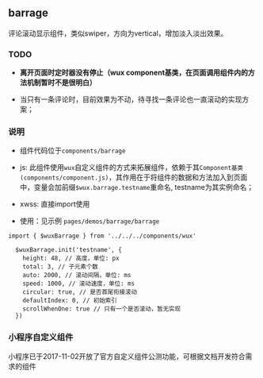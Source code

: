 ## barrage ##

评论滚动显示组件，类似swiper，方向为vertical，增加淡入淡出效果。

### TODO ###

- **离开页面时定时器没有停止（wux component基类，在页面调用组件内的方法机制暂时不是很明白）**

- 当只有一条评论时，目前效果为不动，待寻找一条评论也一直滚动的实现方案；

### 说明 ###

- 组件代码位于```components/barrage```

- js: 此组件使用```wux```自定义组件的方式来拓展组件，依赖于其```Component基类(components/component.js)```，其作用在于将组件的数据和方法加入到页面中，变量会加前缀```$wux.barrage.testname```重命名, testname为其实例命名；

- xwss: 直接import使用

- 使用：见示例 ```pages/demos/barrage/barrage```

```
import { $wuxBarrage } from '../../../components/wux'

  $wuxBarrage.init('testname', {
    height: 48, // 高度，单位: px
    total: 3, // 子元素个数
    auto: 2000, // 滚动间隔，单位: ms
    speed: 1000, // 滚动速度，单位: ms
    circular: true, // 是否首尾衔接滚动
    defaultIndex: 0, // 初始索引
    scrollWhenOne: true // 只有一个是否滚动，暂无实现
  })

```

### 小程序自定义组件 ###

小程序已于2017-11-02开放了官方自定义组件公测功能，可根据文档开发符合需求的组件

